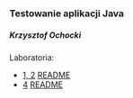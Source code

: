 ### Testowanie aplikacji Java

##### Krzysztof Ochocki

Laboratoria:

* [1, 2](https://github.com/kochocki/java_test/tree/master/lab1_lab2) [README](https://github.com/kochocki/java_test/tree/master/lab1_lab2/README.md)
* [4](https://github.com/kochocki/java_test/tree/master/lab4)
[README](https://github.com/kochocki/java_test/tree/master/lab4/README.md)
